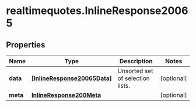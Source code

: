 # realtimequotes.InlineResponse20065

## Properties

Name | Type | Description | Notes
------------ | ------------- | ------------- | -------------
**data** | [**[InlineResponse20065Data]**](InlineResponse20065Data.md) | Unsorted set of selection lists. | [optional] 
**meta** | [**InlineResponse200Meta**](InlineResponse200Meta.md) |  | [optional] 


